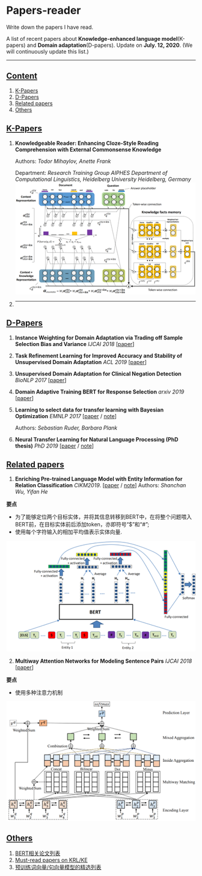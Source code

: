 # Papers-reader
Write down the papers I have read.

A list of recent papers about **Knowledge-enhanced language model**(K-papers) and **Domain adaptation**(D-papers).
Update on **July. 12, 2020**.
(We will continuously update this list.)

-------
## [Content](#content)
1. [K-Papers](#k-papers)
2. [D-Papers](#d-papers)
3. [Related papers](#related-papers)
4. [Others](#others)


## [K-Papers](#content)
1. **Knowledgeable Reader: Enhancing Cloze-Style Reading Comprehension with External Commonsense Knowledge**

    Authors: *Todor Mihaylov, Anette Frank*
    
    Department: *Research Training Group AIPHES Department of Computational Linguistics, Heidelberg University Heidelberg, Germany*
<img src="./images/Snipaste_2020-07-12_17-12-19.png" width="600"  alt="model structure"/><br/>
2. ****

## [D-Papers](#content) 
1. **Instance Weighting for Domain Adaptation via Trading off Sample Selection Bias and Variance** *IJCAI 2018*  [[paper](https://www.ijcai.org/Proceedings/2018/0624.pdf)]

2. **Task Refinement Learning for Improved Accuracy and Stability of Unsupervised Domain Adaptation** *ACL 2019*  [[paper](https://www.aclweb.org/anthology/P19-1591.pdf)]

3. **Unsupervised Domain Adaptation for Clinical Negation Detection** *BioNLP 2017* [[paper](https://www.aclweb.org/anthology/W17-2320.pdf)]

4. **Domain Adaptive Training BERT for Response Selection** *arxiv 2019* [[paper](https://arxiv.org/abs/1908.04812)]

5. **Learning to select data for transfer learning with Bayesian Optimization** *EMNLP 2017* [[paper](https://arxiv.org/abs/1707.05246) / [note](https://ruder.io/learning-select-data/index.html)]

    Authors: *Sebastian Ruder, Barbara Plank* 

6.  **Neural Transfer Learning for Natural Language Processing (PhD thesis)** *PhD 2019* [[paper](https://ruder.io/thesis/neural_transfer_learning_for_nlp.pdf) / [note](https://ruder.io/thesis/index.html)]


## [Related papers](#content)
1. **Enriching Pre-trained Language Model with Entity Information for Relation Classification** *CIKM2019*. [[paper](https://arxiv.org/abs/1905.08284) / [note](https://blog.csdn.net/qq_36426650/article/details/96629835)]
    Authors: *Shanchan Wu, Yifan He*
    
**要点**
   
- 为了能够定位两个目标实体，并将其信息转移到BERT中，在将整个问题喂入BERT前，在目标实体前后添加token，亦即符号“$”和“#”;
- 使用每个字符输入的相加平均值表示实体向量.

<img src="./images/Snipaste_2020-07-12_15-35-43.png" width="600"  alt="model structure"/><br/>

2. **Multiway Attention Networks for Modeling Sentence Pairs** *IJCAI 2018*  [[paper](https://pdfs.semanticscholar.org/2b32/b4fa1e28c256745f1573b5444b1b2c8df30e.pdf)]

**要点**
    
- 使用多种注意力机制

<img src="./images/Snipaste_2020-07-12_17-11-36.png" width="600"  alt="model structure"/><br/>

 
## [Others](#content)
1. [BERT相关论文列表](https://www.ctolib.com/tomohideshibata-BERT-related-papers.html)
2. [Must-read papers on KRL/KE](https://github.com/thunlp/KRLPapers)
3. [预训练词向量/句向量模型的精选列表](https://www.ctolib.com/Separius-awesome-sentence-embedding.html)
